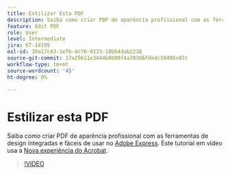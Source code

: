```yaml
---
title: Estilizar Esta PDF
description: Saiba como criar PDF de aparência profissional com as ferramentas de design integradas e fáceis de usar no Adobe Express
feature: Edit PDF
role: User
level: Intermediate
jira: KT-14195
exl-id: 30a17c43-1efb-4c76-9133-18bb4dab2238
source-git-commit: 17a25611e3444b0b00f4a78306fdedc59495c07c
workflow-type: tm+mt
source-wordcount: '45'
ht-degree: 0%

---
```


# Estilizar esta PDF

Saiba como criar PDF de aparência profissional com as ferramentas de design integradas e fáceis de usar no [Adobe Express](https://express.adobe.com). Este tutorial em vídeo usa a [Nova experiência do Acrobat](new-workspace.md).

>[!VIDEO](https://video.tv.adobe.com/v/3425137?enablevpops&quality=12&learn=on&hidetitle=true)
